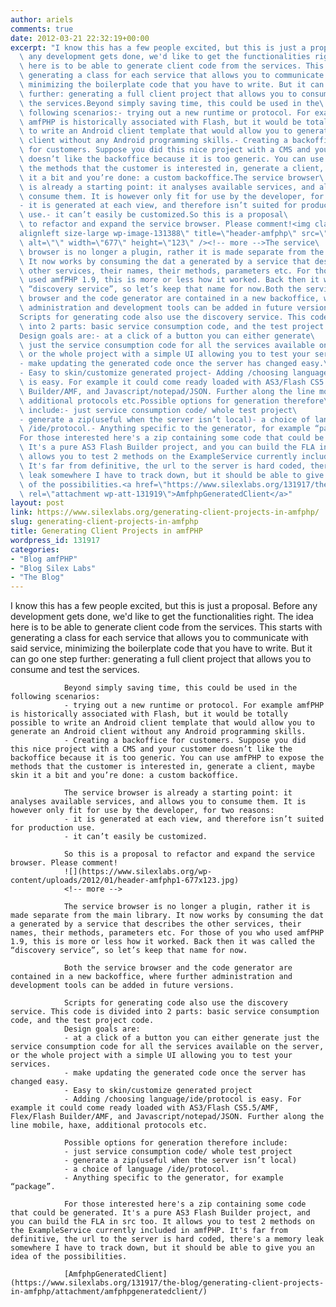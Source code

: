 ```yaml
---
author: ariels
comments: true
date: 2012-03-21 22:32:19+00:00
excerpt: "I know this has a few people excited, but this is just a proposal. Before\
  \ any development gets done, we'd like to get the functionalities right. The idea\
  \ here is to be able to generate client code from the services. This starts with\
  \ generating a class for each service that allows you to communicate with said service,\
  \ minimizing the boilerplate code that you have to write. But it can go one step\
  \ further: generating a full client project that allows you to consume and test\
  \ the services.Beyond simply saving time, this could be used in the\
  \ following scenarios:- trying out a new runtime or protocol. For example\
  \ amfPHP is historically associated with Flash, but it would be totally possible\
  \ to write an Android client template that would allow you to generate an Android\
  \ client without any Android programming skills.- Creating a backoffice\
  \ for customers. Suppose you did this nice project with a CMS and your customer\
  \ doesn’t like the backoffice because it is too generic. You can use amfPHP to expose\
  \ the methods that the customer is interested in, generate a client, maybe skin\
  \ it a bit and you’re done: a custom backoffice.The service browser\
  \ is already a starting point: it analyses available services, and allows you to\
  \ consume them. It is however only fit for use by the developer, for two reasons:\
  - it is generated at each view, and therefore isn’t suited for production\
  \ use.- it can’t easily be customized.So this is a proposal\
  \ to refactor and expand the service browser. Please comment!<img class=\"\
  alignleft size-large wp-image-131388\" title=\"header-amfphp\" src=\"https://www.silexlabs.org/wp-content/uploads/2012/01/header-amfphp1-677x123.jpg\"\
  \ alt=\"\" width=\"677\" height=\"123\" /><!-- more -->The service\
  \ browser is no longer a plugin, rather it is made separate from the main library.\
  \ It now works by consuming the dat a generated by a service that describes the\
  \ other services, their names, their methods, parameters etc. For those of you who\
  \ used amfPHP 1.9, this is more or less how it worked. Back then it was called the\
  \ “discovery service”, so let’s keep that name for now.Both the service\
  \ browser and the code generator are contained in a new backoffice, where further\
  \ administration and development tools can be added in future versions.\
  Scripts for generating code also use the discovery service. This code is divided\
  \ into 2 parts: basic service consumption code, and the test project code.\
  Design goals are:- at a click of a button you can either generate\
  \ just the service consumption code for all the services available on the server,\
  \ or the whole project with a simple UI allowing you to test your services.\
  - make updating the generated code once the server has changed easy.\
  - Easy to skin/customize generated project- Adding /choosing language/ide/protocol\
  \ is easy. For example it could come ready loaded with AS3/Flash CS5.5/AMF, Flex/Flash\
  \ Builder/AMF, and Javascript/notepad/JSON. Further along the line mobile, haxe,\
  \ additional protocols etc.Possible options for generation therefore\
  \ include:- just service consumption code/ whole test project\
  - generate a zip(useful when the server isn’t local)- a choice of language\
  \ /ide/protocol.- Anything specific to the generator, for example “package”.\
  For those interested here's a zip containing some code that could be generated.\
  \ It's a pure AS3 Flash Builder project, and you can build the FLA in src too. It\
  \ allows you to test 2 methods on the ExampleService currently included in amfPHP.\
  \ It's far from definitive, the url to the server is hard coded, there's a memory\
  \ leak somewhere I have to track down, but it should be able to give you an idea\
  \ of the possibilities.<a href=\"https://www.silexlabs.org/131917/the-blog/generating-client-projects-in-amfphp/attachment/amfphpgeneratedclient/\"\
  \ rel=\"attachment wp-att-131919\">AmfphpGeneratedClient</a>"
layout: post
link: https://www.silexlabs.org/generating-client-projects-in-amfphp/
slug: generating-client-projects-in-amfphp
title: Generating Client Projects in amfPHP
wordpress_id: 131917
categories:
- "Blog amfPHP"
- "Blog Silex Labs"
- "The Blog"
---
```


I know this has a few people excited, but this is just a proposal. Before any development gets done, we'd like to get the functionalities right. The idea here is to be able to generate client code from the services. This starts with generating a class for each service that allows you to communicate with said service, minimizing the boilerplate code that you have to write. But it can go one step further: generating a full client project that allows you to consume and test the services.

				Beyond simply saving time, this could be used in the following scenarios:
				- trying out a new runtime or protocol. For example amfPHP is historically associated with Flash, but it would be totally possible to write an Android client template that would allow you to generate an Android client without any Android programming skills.
				- Creating a backoffice for customers. Suppose you did this nice project with a CMS and your customer doesn’t like the backoffice because it is too generic. You can use amfPHP to expose the methods that the customer is interested in, generate a client, maybe skin it a bit and you’re done: a custom backoffice.

				The service browser is already a starting point: it analyses available services, and allows you to consume them. It is however only fit for use by the developer, for two reasons:
				- it is generated at each view, and therefore isn’t suited for production use.
				- it can’t easily be customized.

				So this is a proposal to refactor and expand the service browser. Please comment!
				![](https://www.silexlabs.org/wp-content/uploads/2012/01/header-amfphp1-677x123.jpg)
				<!-- more -->

				The service browser is no longer a plugin, rather it is made separate from the main library. It now works by consuming the dat a generated by a service that describes the other services, their names, their methods, parameters etc. For those of you who used amfPHP 1.9, this is more or less how it worked. Back then it was called the “discovery service”, so let’s keep that name for now.

				Both the service browser and the code generator are contained in a new backoffice, where further administration and development tools can be added in future versions.

				Scripts for generating code also use the discovery service. This code is divided into 2 parts: basic service consumption code, and the test project code.
				Design goals are:
				- at a click of a button you can either generate just the service consumption code for all the services available on the server, or the whole project with a simple UI allowing you to test your services.
				- make updating the generated code once the server has changed easy.
				- Easy to skin/customize generated project
				- Adding /choosing language/ide/protocol is easy. For example it could come ready loaded with AS3/Flash CS5.5/AMF, Flex/Flash Builder/AMF, and Javascript/notepad/JSON. Further along the line mobile, haxe, additional protocols etc.

				Possible options for generation therefore include:
				- just service consumption code/ whole test project
				- generate a zip(useful when the server isn’t local)
				- a choice of language /ide/protocol.
				- Anything specific to the generator, for example “package”.

				For those interested here's a zip containing some code that could be generated. It's a pure AS3 Flash Builder project, and you can build the FLA in src too. It allows you to test 2 methods on the ExampleService currently included in amfPHP. It's far from definitive, the url to the server is hard coded, there's a memory leak somewhere I have to track down, but it should be able to give you an idea of the possibilities.

				[AmfphpGeneratedClient](https://www.silexlabs.org/131917/the-blog/generating-client-projects-in-amfphp/attachment/amfphpgeneratedclient/)
